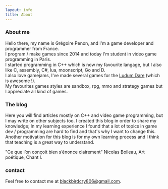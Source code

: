 ```yaml
---
layout: info
title: About
---
```


### About me

Hello there, my name is Grégoire Penon, and I'm a game developer and programmer from France.  
I program / make games since 2014 and today I'm student in video game programming in Paris.  
I started programming in C++ which is now my favourite langage, but I also like C, assembly, C#, lua, moonscript, Go and D.  
I also love gamejams, I've made several games for the [Ludum Dare](https://ldjam.com/) (which is awesome !).  
My favourites games styles are sandbox, rpg, mmo and strategy games but I appreciate all kind of games.

### The blog 

Here you will find articles mostly on C++ and video game programming, but I may write on other subjects too.
I created this blog in order to share my knowledge; In my learning experience I found that a lot of topics in game dev / programming are hard to find and that's why I want to change this. Another motivation for this blog is for my own learning process and I think that teaching is a great way to understand.

 "Ce que l’on conçoit bien s’énonce clairement" Nicolas Boileau, Art poétique, Chant I.

### contact

Feel free to contact me at blackbirdcry806@gmail.com.

<!-- TODO
For jobs offers and professinal stuff you can check out my [CV]() and my [portfolio]({{site.portfolio_link}}). -->

